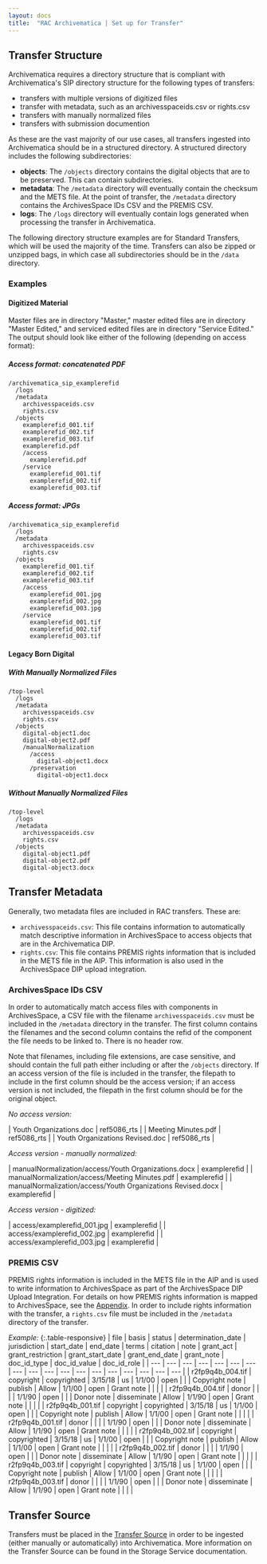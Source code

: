 ```yaml
---
layout: docs
title:  "RAC Archivematica | Set up for Transfer"
---
```



## Transfer Structure 

Archivematica requires a directory structure that is compliant with Archivematica's SIP directory structure for the following types of transfers:

*  transfers with multiple versions of digitized files
*  transfer with metadata, such as an archivesspaceids.csv or rights.csv
*  transfers with manually normalized files
*  transfers with submission documention

As these are the vast majority of our use cases, all transfers ingested into Archivematica should be in a structured directory. A structured directory includes the following subdirectories:

*  **objects**: The `/objects` directory contains the digital objects that are to be preserved. This can contain subdirectories.
*  **metadata**: The `/metadata` directory will eventually contain the checksum and the METS file. At the point of transfer, the `/metadata` directory contains the ArchivesSpace IDs CSV and the PREMIS CSV.
*  **logs**: The `/logs` directory will eventually contain logs generated when processing the transfer in Archivematica.

The following directory structure examples are for Standard Transfers, which will be used the majority of the time. Transfers can also be zipped or unzipped bags, in which case all subdirectories should be in the `/data` directory.

### Examples

#### Digitized Material

Master files are in directory "Master," master edited files are in directory "Master Edited," and serviced edited files are in directory "Service Edited." The output should look like either of the following (depending on access format):


##### Access format: concatenated PDF

```
/archivematica_sip_examplerefid
  /logs
  /metadata
    archivesspaceids.csv
    rights.csv
  /objects
    examplerefid_001.tif
    examplerefid_002.tif
    examplerefid_003.tif
    examplerefid.pdf
    /access
      examplerefid.pdf
    /service
      examplerefid_001.tif
      examplerefid_002.tif
      examplerefid_003.tif
```

##### Access format: JPGs

```
/archivematica_sip_examplerefid
  /logs
  /metadata
    archivesspaceids.csv
    rights.csv
  /objects
    examplerefid_001.tif
    examplerefid_002.tif
    examplerefid_003.tif
    /access
      examplerefid_001.jpg
      examplerefid_002.jpg
      examplerefid_003.jpg
    /service
      examplerefid_001.tif
      examplerefid_002.tif
      examplerefid_003.tif
```

#### Legacy Born Digital

##### With Manually Normalized Files

```
/top-level
  /logs
  /metadata
    archivesspaceids.csv
    rights.csv
  /objects
    digital-object1.doc
    digital-object2.pdf
    /manualNormalization
      /access
        digital-object1.docx
      /preservation
        digital-object1.docx
```

##### Without Manually Normalized Files

```
/top-level
  /logs
  /metadata
    archivesspaceids.csv
    rights.csv
  /objects
    digital-object1.pdf
    digital-object2.pdf
    digital-object3.docx
```

## Transfer Metadata

Generally, two metadata files are included in RAC transfers. These are:

* `archivesspaceids.csv`: This file contains information to automatically match descriptive information in ArchivesSpace to access objects that are in the Archivematica DIP.
* `rights.csv`: This file contains PREMIS rights information that is included in the METS file in the AIP. This information is also used in the ArchivesSpace DIP upload integration.

### ArchivesSpace IDs CSV

In order to automatically match access files with components in ArchivesSpace, a CSV file with the filename `archivesspaceids.csv` must be included in the `/metadata` directory in the transfer. The first column contains the filenames and the second column contains the refid of the component the file needs to be linked to. There is no header row.

Note that filenames, including file extensions, are case sensitive, and should contain the full path either including or after the `/objects` directory. If an access version of the file is included in the transfer, the filepath to include in the first column should be the access version; if an access version is not included, the filepath in the first column should be for the original object.

*No access version:*

| Youth Organizations.doc | ref5086\_rts |
| Meeting Minutes.pdf | ref5086\_rts |
| Youth Organizations Revised.doc | ref5086\_rts |

*Access version - manually normalized:*

| manualNormalization/access/Youth Organizations.docx | examplerefid |
| manualNormalization/access/Meeting Minutes.pdf | examplerefid |
| manualNormalization/access/Youth Organizations Revised.docx | examplerefid |

*Access version - digitized:*

| access/examplerefid_001.jpg | examplerefid |
| access/examplerefid_002.jpg | examplerefid |
| access/examplerefid_003.jpg | examplerefid |



### PREMIS CSV

PREMIS rights information is included in the METS file in the AIP and is used to write information to ArchivesSpace as part of the ArchivesSpace DIP Upload Integration. For details on how PREMIS rights information is mapped to ArchivesSpace, see the [Appendix](appendix#premis-mapping). In order to include rights information with the transfer, a `rights.csv` file must be included in the `/metadata` directory of the transfer. 

*Example:*
{:.table-responsive}
| file | basis | status | determination_date | jurisdiction | start_date | end_date | terms | citation | note | grant_act | grant_restriction | grant_start_date | grant_end_date | grant_note | doc_id_type | doc_id_value | doc_id_role |
| --- | --- | --- | --- | --- | --- | --- | --- | --- | --- | --- | --- | --- | --- | --- | --- | --- | --- |
| r2fp9q4b_004.tif | copyright | copyrighted | 3/15/18 | us | 1/1/00 | open | | | Copyright note | publish | Allow | 1/1/00 | open | Grant note | | | |
| r2fp9q4b_004.tif | donor | | | | 1/1/90 | open | | | Donor note | disseminate | Allow | 1/1/90 | open | Grant note | | | |
| r2fp9q4b_001.tif | copyright | copyrighted | 3/15/18 | us | 1/1/00 | open | | | Copyright note | publish | Allow | 1/1/00 | open | Grant note | | | |
| r2fp9q4b_001.tif | donor | | | | 1/1/90 | open | | | Donor note | disseminate | Allow | 1/1/90 | open | Grant note | | | |
| r2fp9q4b_002.tif | copyright | copyrighted | 3/15/18 | us | 1/1/00 | open | | | Copyright note | publish | Allow | 1/1/00 | open | Grant note | | | |
| r2fp9q4b_002.tif | donor | | | | 1/1/90 | open | | | Donor note | disseminate | Allow | 1/1/90 | open | Grant note | | | |
| r2fp9q4b_003.tif | copyright | copyrighted | 3/15/18 | us | 1/1/00 | open | | | Copyright note | publish | Allow | 1/1/00 | open | Grant note | | | |
| r2fp9q4b_003.tif | donor | | | | 1/1/90 | open | | | Donor note | disseminate | Allow | 1/1/90 | open | Grant note | | | |


## Transfer Source

Transfers must be placed in the [Transfer Source](administration#locations) in order to be ingested (either manually or automatically) into Archivematica. More information on the Transfer Source can be found in the Storage Service documentation.
